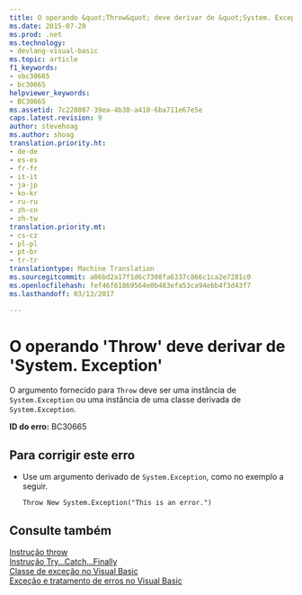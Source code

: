 ```yaml
---
title: O operando &quot;Throw&quot; deve derivar de &quot;System. Exception&quot; | Documentos do Microsoft
ms.date: 2015-07-20
ms.prod: .net
ms.technology:
- devlang-visual-basic
ms.topic: article
f1_keywords:
- vbc30665
- bc30665
helpviewer_keywords:
- BC30665
ms.assetid: 7c228087-39ea-4b30-a410-6ba711e67e5e
caps.latest.revision: 9
author: stevehoag
ms.author: shoag
translation.priority.ht:
- de-de
- es-es
- fr-fr
- it-it
- ja-jp
- ko-kr
- ru-ru
- zh-cn
- zh-tw
translation.priority.mt:
- cs-cz
- pl-pl
- pt-br
- tr-tr
translationtype: Machine Translation
ms.sourcegitcommit: a06bd2a17f1d6c7308fa6337c866c1ca2e7281c0
ms.openlocfilehash: fef46f61869564e0b483efa53ca94ebb4f3d43f7
ms.lasthandoff: 03/13/2017

---
```

# <a name="39throw39-operand-must-derive-from-39systemexception39"></a>O operando 'Throw' deve derivar de 'System. Exception'
O argumento fornecido para `Throw` deve ser uma instância de `System.Exception` ou uma instância de uma classe derivada de `System.Exception`.  
  
 **ID do erro:** BC30665  
  
## <a name="to-correct-this-error"></a>Para corrigir este erro  
  
-   Use um argumento derivado de `System.Exception`, como no exemplo a seguir.  
  
    ```  
    Throw New System.Exception("This is an error.")  
    ```  
  
## <a name="see-also"></a>Consulte também  
 [Instrução throw](../../visual-basic/language-reference/statements/throw-statement.md)   
 [Instrução Try...Catch...Finally](../../visual-basic/language-reference/statements/try-catch-finally-statement.md)   
 [Classe de exceção no Visual Basic](http://msdn.microsoft.com/en-us/9aac396f-34ca-4afb-8e6c-e523cb690ba9)   
 [Exceção e tratamento de erros no Visual Basic](http://msdn.microsoft.com/en-us/3e351e73-cf23-40ab-8b60-05794160529e)
